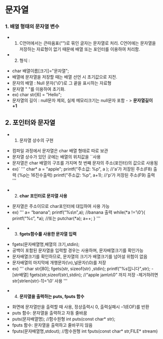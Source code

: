 <h1>문자열</h1>

<h3>1. 배열 형태의 문자열 변수</h3>

+ 1) C언어에서는 큰따옴표(““)로 묶인 글자는 문자열로 처리. C언어에는 문자열을 저장하는 자료형이 없기 때문에 배열 또는 포인터를 이용하여 처리함.

+ 2) 형식 :  
- char 배열이름[크기]="문자열";
- 배열에 문자열을 저장할 때는 배열 선언 시 초기값으로 지전.
- 문자의 배열 :  Null 문자('\0')로 그 끝을 표시하는 자료형
- 문자열 " "를 이용하여 초기화.
- ex) char str[6] = "Hello";
- 문자열의 길이 : null문자 제외, 실제 메모리크기는 null문자 포함 - > <b>문자열길이 +1</b>

<h2>2. 포인터와 문자열</h2>

+ 1) 문자열 상수의 구현
- 컴파일 과정에서 문자열은 char 배열 형태로 따로 보관
- 문자열 상수가 있던 곳에는 배열의 위치값을 ``사용
- 문자열은 char 배열의 구조를 가지며 첫 번째 문자의 주소(포인터)의 값으로 사용됨
- ex)`
'''
char* a = "apple";
printf(“주소값: %p", a );      //‘a’가 저장된 주소(F8) 출력 (%p는 16진수출력)
printf("주소값: %p", a+1);  //‘p’가 저장된 주소(F9) 출력 
'''
+ 2) <b>char 포인터로 문자열 사용</b>
- 문자열은 주소이므로 char포인터에 대입하여 사용 가능
- ex)
'''
a= “banana”;
printf(“%s\n”,a); //banana 출력
while(*a !=’\0’){
printf(“%c”, *a); //또는 putchar(*a);
a++;
}
'''
+ 3) <b>fgets함수를 사용한 문자열 입력</b>


- fgets(문자배열명,배열의 크기,stdin);
- 공백이 포함된 문자열을 입력할 경우는 사용하며, 문자배열크기를 확인가능
- 문자배열크기를 확인하므로, 문자열의 크기가 배열크기를 넘어설 위험이 없음
- 문자배열의 마지막에 개행문자(\n),널문자(\0)를 저장
- ex)
'''
char str[80];
fgets(str, sizeof(str) ,stdin);
printf("%s입니다",str);
-[str배열] fgets(str,sizeof(str),stdin); //“apple jam\n\0” 까지 저장
-제거하려면 str[strlen(str)-1]=’\0’ 사용
'''
+ 4) <b>문자열을 출력하는 puts, fputs 함수</b>
- 화면에 문자열만을 출력할 때 사용, 정상출력시 0, 출력실패시 –1(EOF)를 반환
- puts 함수: 문자열을 출력하고 자동 줄바꿈
- puts(문자배열명);       //함수원형 int puts(const char* str);
- fputs 함수: 문자열을 출력하고 줄바꾸지 않음
- fputs(문자배열명,stdout);     //함수원형 int fputs(const char* str,FILE* stream)
